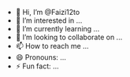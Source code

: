 - 👋 Hi, I’m @Faizi12to
- 👀 I’m interested in ...
- 🌱 I’m currently learning ...
- 💞️ I’m looking to collaborate on ...
- 📫 How to reach me ...
- 😄 Pronouns: ...
- ⚡ Fun fact: ...

<!---
Faizi12to/Faizi12to is a ✨ special ✨ repository because its `README.md` (this file) appears on your GitHub profile.
You can click the Preview link to take a look at your changes.
--->
